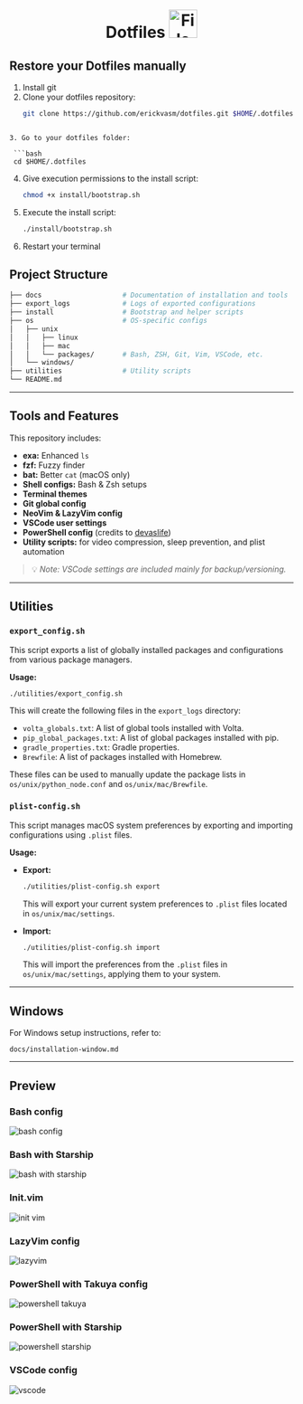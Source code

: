 <h1 align="center">
  Dotfiles
  <img src="https://blog.zachinachshon.com/assets/images/localdev/dotfiles/dotfiles-blog-220x230.png" alt="File" width="50" height="50">
</h1>

## Restore your Dotfiles manually

1. Install git
2. Clone your dotfiles repository:
   ```bash
   git clone https://github.com/erickvasm/dotfiles.git $HOME/.dotfiles
  ```

3. Go to your dotfiles folder:

   ```bash
   cd $HOME/.dotfiles
   ```
4. Give execution permissions to the install script:

   ```bash
   chmod +x install/bootstrap.sh
   ```
5. Execute the install script:

   ```bash
   ./install/bootstrap.sh
   ```
6. Restart your terminal


## Project Structure

```bash
├── docs                    # Documentation of installation and tools
├── export_logs             # Logs of exported configurations
├── install                 # Bootstrap and helper scripts
├── os                      # OS-specific configs
│   ├── unix
│   │   ├── linux
│   │   ├── mac
│   │   └── packages/       # Bash, ZSH, Git, Vim, VSCode, etc.
│   └── windows/
├── utilities               # Utility scripts
└── README.md
```

---

## Tools and Features

This repository includes:

* **exa:** Enhanced `ls`
* **fzf:** Fuzzy finder
* **bat:** Better `cat` (macOS only)
* **Shell configs:** Bash & Zsh setups
* **Terminal themes**
* **Git global config**
* **NeoVim & LazyVim config**
* **VSCode user settings**
* **PowerShell config** (credits to [devaslife](https://github.com/craftzdog))
* **Utility scripts:** for video compression, sleep prevention, and plist automation

> 💡 *Note: VSCode settings are included mainly for backup/versioning.*

---

## Utilities

### `export_config.sh`

This script exports a list of globally installed packages and configurations from various package managers.

**Usage:**

```bash
./utilities/export_config.sh
```

This will create the following files in the `export_logs` directory:

*   `volta_globals.txt`: A list of global tools installed with Volta.
*   `pip_global_packages.txt`: A list of global packages installed with pip.
*   `gradle_properties.txt`: Gradle properties.
*   `Brewfile`: A list of packages installed with Homebrew.

These files can be used to manually update the package lists in `os/unix/python_node.conf` and `os/unix/mac/Brewfile`.

### `plist-config.sh`

This script manages macOS system preferences by exporting and importing configurations using `.plist` files.

**Usage:**

*   **Export:**

    ```bash
    ./utilities/plist-config.sh export
    ```

    This will export your current system preferences to `.plist` files located in `os/unix/mac/settings`.

*   **Import:**

    ```bash
    ./utilities/plist-config.sh import
    ```

    This will import the preferences from the `.plist` files in `os/unix/mac/settings`, applying them to your system.

---

## Windows

For Windows setup instructions, refer to:

```
docs/installation-window.md
```

---

## Preview

### Bash config

![bash config](https://i.ibb.co/YNZX005/Screenshot-2024-04-22-at-11-05-43-AM.png)

### Bash with Starship

![bash with starship](https://i.ibb.co/RbbFQS4/Screenshot-2024-01-11-at-12-40-44-PM.png)

### Init.vim

![init vim](https://i.ibb.co/8DZ8RFB/Screenshot-2024-04-22-at-11-08-08-AM.png)

### LazyVim config

![lazyvim](https://i.ibb.co/XCsrZFN/Screenshot-2024-01-11-at-12-42-49-PM.png)

### PowerShell with Takuya config

![powershell takuya](https://i.ibb.co/Jzr0387/img1.png)

### PowerShell with Starship

![powershell starship](https://i.ibb.co/YDmRCMg/terminal.png)

### VSCode config

![vscode](https://i.ibb.co/94rX2Mp/Screenshot-2024-04-22-at-11-46-39-AM.png)
